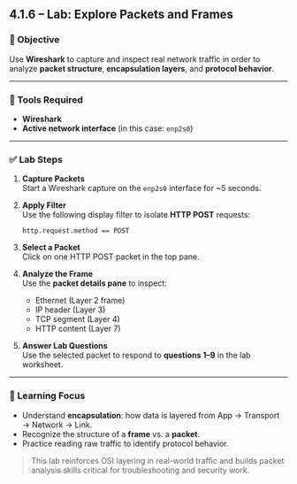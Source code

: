 ## 4.1.6 – Lab: Explore Packets and Frames

### 🧪 Objective

Use **Wireshark** to capture and inspect real network traffic in order to analyze **packet structure**, **encapsulation layers**, and **protocol behavior**.

---

### 🧰 Tools Required

- **Wireshark**
- **Active network interface** (in this case: `enp2s0`)

---

### ✅ Lab Steps

1. **Capture Packets**  
   Start a Wireshark capture on the `enp2s0` interface for ~5 seconds.

2. **Apply Filter**  
   Use the following display filter to isolate **HTTP POST** requests:
   ```
   http.request.method == POST
   ```

3. **Select a Packet**  
   Click on one HTTP POST packet in the top pane.

4. **Analyze the Frame**  
   Use the **packet details pane** to inspect:
   - Ethernet (Layer 2 frame)
   - IP header (Layer 3)
   - TCP segment (Layer 4)
   - HTTP content (Layer 7)

5. **Answer Lab Questions**  
   Use the selected packet to respond to **questions 1–9** in the lab worksheet.

---

### 🧠 Learning Focus

- Understand **encapsulation**: how data is layered from App → Transport → Network → Link.
- Recognize the structure of a **frame** vs. a **packet**.
- Practice reading raw traffic to identify protocol behavior.

> This lab reinforces OSI layering in real-world traffic and builds packet analysis skills critical for troubleshooting and security work.

